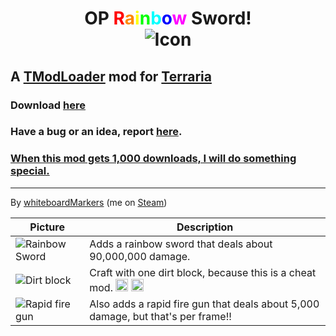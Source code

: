 <link rel="shortcut icon" href="favicon.ico" />

<h1 align="center">
  OP <span style="color:#ff0000">R</span><span style="color:#ff8800">a</span><span style="color:#ffff00">i</span><span style="color:#00ff00">n</span><span style="color:#00ffff">b</span><span style="color:#0000ff">o</span><span style="color:#ff00ff;">w</span> Sword!<br>
  <img src="https://github.com/wooden-utensil/OP_Rainbow_Swordz/blob/master/icon.png?raw=true" alt="Icon">
</h1>

## A [TModLoader](https://forums.terraria.org/index.php?threads/1-3-tmodloader-a-modding-api.23726/) mod for [Terraria](https://terraria.org/)

### Download [here](https://github.com/wooden-utensil/OP_Rainbow_Swordz/releases/latest)

### Have a bug or an idea, report [here](https://github.com/wooden-utensil/OP_Rainbow_Swordz/issues/new).

### [When this mod gets 1,000 downloads, I will do something special.](https://github.com/wooden-utensil/OP_Rainbow_Swordz/milestone/1)

---

By [whiteboardMarkers](https://steamcommunity.com/id/MarkersWillDrawOnThisWhiteboard/) (me on [Steam](https://steamcommunity.com/))

Picture  | Description
---------|------------
![Rainbow Sword](https://raw.githubusercontent.com/wooden-utensil/OP-Rainbow-Swordz-TModLoader/master/Items/Weapons/Melee/OP_Sword.png) | Adds a rainbow sword that deals about 90,000,000 damage.
![Dirt block](https://github.com/wooden-utensil/OP_Rainbow_Swordz/blob/master/dirt.png?raw=true) | Craft with one dirt block, because this is a cheat mod. <img class="emoji" alt="laughing" height="20" width="20" src="https://github.githubassets.com/images/icons/emoji/unicode/1f606.png"> <img class="emoji" alt="grin" height="20" width="20" src="https://github.githubassets.com/images/icons/emoji/unicode/1f601.png">
![Rapid fire gun](https://raw.githubusercontent.com/wooden-utensil/OP-Rainbow-Swordz-TModLoader/master/Items/Weapons/Range/Rapid_Fire_Gun.png) | Also adds a rapid fire gun that deals about 5,000 damage, but that's per frame!!
